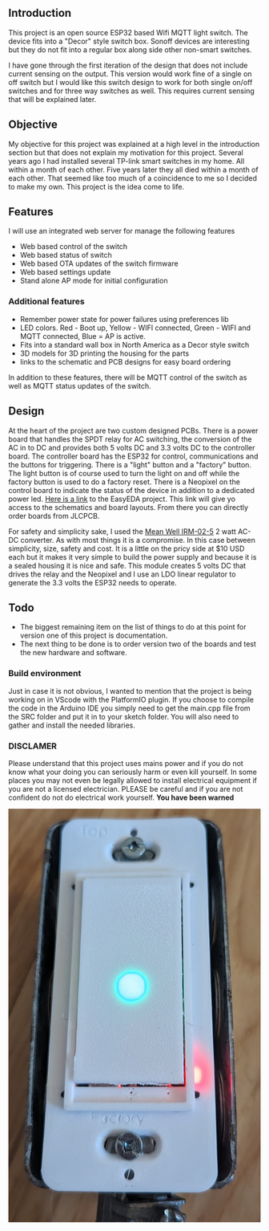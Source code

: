 ## Introduction
This project is an open source ESP32 based Wifi MQTT light switch. The device fits into a "Decor" style switch box. Sonoff devices are interesting but they do not fit into a regular box along side other non-smart switches.

I have gone through the first iteration of the design that does not include current sensing on the output. This version would work fine of a single on off switch but I would like this switch design to work for both single on/off switches and for three way switches as well. This requires current sensing that will be explained later.

## Objective
My objective for this project was explained at a high level in the introduction section but that does not explain my motivation for this project. Several years ago I had installed several TP-link smart switches in my home. All within a month of each other. Five years later they all died within a month of each other. That seemed like too much of a coincidence to me so I decided to make my own. This project is the idea come to life.

## Features
I will use an integrated web server for manage the following features
 * Web based control of the switch
 * Web based status of switch
 * Web based OTA updates of the switch firmware
 * Web based settings update
 * Stand alone AP mode for initial configuration

### Additional features 
 * Remember power state for power failures using preferences lib
 * LED colors. Red - Boot up, Yellow - WIFI connected, Green - WIFI and MQTT connected, Blue = AP is active.
 * Fits into a standard wall box in North America as a Decor style switch
 * 3D models for 3D printing the housing for the parts
 * links to the schematic and PCB designs for easy board ordering

 In addition to these features, there will be MQTT control of the switch as well as MQTT status updates of the switch.

## Design
At the heart of the project are two custom designed PCBs. There is a power board that handles the SPDT relay for AC switching, the conversion of the AC in to DC and provides both 5 volts DC and 3.3 volts DC to the controller board. The controller board has the ESP32 for control, communications and the buttons for triggering. There is a "light" button and a "factory" button. The light button is of course used to turn the light on and off while the factory button is used to do a factory reset. There is a Neopixel on the control board to indicate the status of the device in addition to a dedicated power led. [Here is a link](https://oshwlab.com/bhboyle/esp32-light-switch) to the EasyEDA project. This link will give yo access to the schematics and board layouts. From there you can directly order boards from JLCPCB.

For safety and simplicity sake, I used the [Mean Well IRM-02-5](https://www.digikey.ca/en/products/detail/mean-well-usa-inc/IRM-02-5/7704628?s=N4IgTCBcDaIIwA4BsSC0BmADJgnKgcgCIgC6AvkA) 2 watt AC-DC converter. As with most things it is a compromise. In this case between simplicity, size, safety and cost. It is a little on the pricy side at $10 USD each but it makes it very simple to build the power supply and because it is a sealed housing it is nice and safe. This module creates 5 volts DC that drives the relay and the Neopixel and I use an LDO linear regulator to generate the 3.3 volts the ESP32 needs to operate.

## Todo
* The biggest remaining item on the list of things to do at this point for version one of this project is documentation.
* The next thing to be done is to order version two of the boards and test the new hardware and software.

### Build environment
Just in case it is not obvious, I wanted to mention that the project is being working on in VScode with the PlatformIO plugin. If you choose to compile the code in the Arduino IDE you simply need to get the main.cpp file from the SRC folder and put it in to your sketch folder. You will also need to gather and install the needed libraries.

### DISCLAMER
Please understand that this project uses mains power and if you do not know what your doing you can seriously harm or even kill yourself. In some places you may not even be legally allowed to install electrical equipment if you are not a licensed electrician. PLEASE be careful and if you are not confident do not do electrical work yourself. **You have been warned**

![first image](Images/First_picture.jpg)
